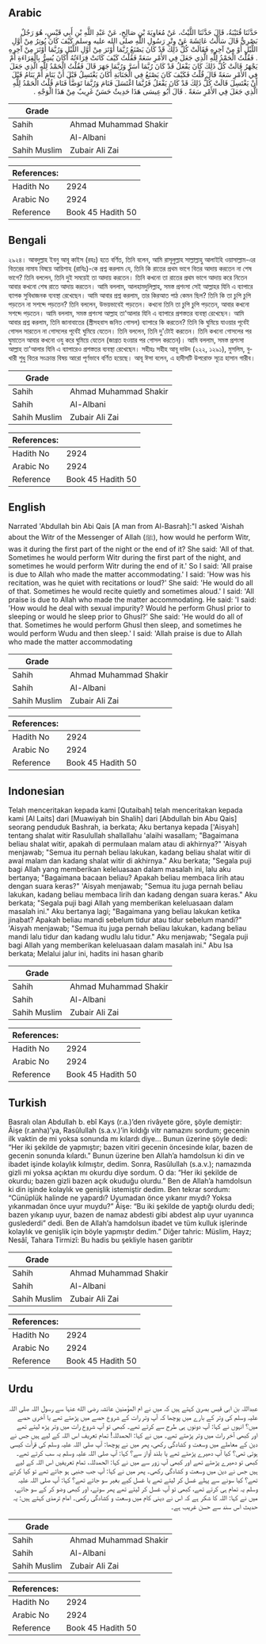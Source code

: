 ## Arabic


<div dir="rtl" lang="ar" style={{fontSize:'larger',backgroundColor:'#f8f9fa',padding:20}}>
حَدَّثَنَا قُتَيْبَةُ، قَالَ حَدَّثَنَا اللَّيْثُ، عَنْ مُعَاوِيَةَ بْنِ صَالِحٍ، عَنْ عَبْدِ اللَّهِ بْنِ أَبِي قَيْسٍ، هُوَ رَجُلٌ بَصْرِيٌّ قَالَ سَأَلْتُ عَائِشَةَ عَنْ وِتْرِ رَسُولِ اللَّهِ صلى الله عليه وسلم كَيْفَ كَانَ يُوتِرُ مِنْ أَوَّلِ اللَّيْلِ أَوْ مِنْ آخِرِهِ فَقَالَتْ كُلُّ ذَلِكَ قَدْ كَانَ يَصْنَعُ رُبَّمَا أَوْتَرَ مِنْ أَوَّلِ اللَّيْلِ وَرُبَّمَا أَوْتَرَ مِنْ آخِرِهِ ‏.‏ فَقُلْتُ الْحَمْدُ لِلَّهِ الَّذِي جَعَلَ فِي الأَمْرِ سَعَةً فَقُلْتُ كَيْفَ كَانَتْ قِرَاءَتُهُ أَكَانَ يُسِرُّ بِالْقِرَاءَةِ أَمْ يَجْهَرُ قَالَتْ كُلُّ ذَلِكَ كَانَ يَفْعَلُ قَدْ كَانَ رُبَّمَا أَسَرَّ وَرُبَّمَا جَهَرَ قَالَ فَقُلْتُ الْحَمْدُ لِلَّهِ الَّذِي جَعَلَ فِي الأَمْرِ سَعَةً قَالَ قُلْتُ فَكَيْفَ كَانَ يَصْنَعُ فِي الْجَنَابَةِ أَكَانَ يَغْتَسِلُ قَبْلَ أَنْ يَنَامَ أَمْ يَنَامُ قَبْلَ أَنْ يَغْتَسِلَ قَالَتْ كُلُّ ذَلِكَ قَدْ كَانَ يَفْعَلُ فَرُبَّمَا اغْتَسَلَ فَنَامَ وَرُبَّمَا تَوَضَّأَ فَنَامَ قُلْتُ الْحَمْدُ لِلَّهِ الَّذِي جَعَلَ فِي الأَمْرِ سَعَةً ‏.‏ قَالَ أَبُو عِيسَى هَذَا حَدِيثٌ حَسَنٌ غَرِيبٌ مِنْ هَذَا الْوَجْهِ ‏.‏
</div>
<div style={{backgroundColor:'#f8f9fa',padding:20, marginBottom: 10}}><table> <thead> <tr> <th>Grade</th> <th></th> </tr> </thead> <tbody> <tr><td>Sahih</td><td>Ahmad Muhammad Shakir</td></tr><tr><td>Sahih</td><td>Al-Albani</td></tr><tr><td>Sahih Muslim</td><td>Zubair Ali Zai</td></tr></tbody></table><table> <thead> <tr> <th>References:</th> <th></th> </tr> </thead> <tbody><tr><td>Hadith No</td><td>2924</td></tr><tr><td>Arabic No</td><td>2924</td></tr><tr><td>Reference</td><td>Book 45 Hadith 50</td></tr></tbody></table></div>

## Bengali


<div dir="ltr" lang="bn" style={{fontSize:'larger',backgroundColor:'#f8f9fa',padding:20}}>
২৯২৪। আবদুল্লাহ ইবনু আবূ কাইস (রহঃ) হতে বর্ণিত, তিনি বলেন, আমি রাসূলুল্লাহ সাল্লাল্লাহু আলাইহি ওয়াসাল্লাম-এর বিতরের নামায বিষয়ে আয়িশাহ (রাযিঃ)-কে প্রশ্ন করলাম যে, তিনি কি রাতের প্রথম ভাগে বিতর আদায় করতেন না শেষ ভাগে? তিনি বললেন, তিনি দুই সময়েই তা আদায় করতেন। তিনি কখনো তা রাতের প্রথম ভাগে আদায় করে নিতেন আবার কখনো শেষ রাতে আদায় করতেন। আমি বললাম, আলহামদুলিল্লাহ, সমস্ত প্রশংসা সেই আল্লাহর যিনি এ ব্যাপারে ব্যাপক সুবিধাজনক ব্যবস্থা রেখেছেন। আমি আবার প্রশ্ন করলাম, তার কিরআত পাঠ কেমন ছিল? তিনি কি তা চুপি চুপি পড়তেন না সশব্দে পড়তেন? তিনি বললেন, উভয়ভাবেই পড়তেন। কখনো তিনি তা চুপি চুপি পড়তেন, আবার কখনো সশব্দে পড়তেন। আমি বললাম, সমস্ত প্রশংসা আল্লাহ তা'আলার যিনি এ ব্যাপারে প্রশস্ততর ব্যবস্থা রেখেছেন। আমি আবার প্রশ্ন করলাম, তিনি জানাবাতের (স্ত্রীসহবাস জনিত গোসল) ব্যাপারে কি করতেন? তিনি কি ঘুমিয়ে যাওয়ার পূর্বেই গোসল সারতেন না গোসলের পূর্বেই ঘুমিয়ে যেতেন। তিনি বললেন, তিনি দু'টোই করতেন। তিনি কখনো গোসলের পর ঘুমাতেন আবার কখনো ওযু করে ঘুমিয়ে যেতেন (জাগ্রত হওয়ার পর গোসল করতেন)। আমি বললাম, সমস্ত প্রশংসা আল্লাহ তা'আলার যিনি এ ব্যাপারেও প্রশস্ততর ব্যবস্থা রেখেছেন। সহীহঃ সহীহ আবূ দাউদ (২২২, ১২৯১), মুসলিম, বুখারী শুধু বিতর সংক্রান্ত বিষয় আরো পূর্ণভাবে বর্ণিত হয়েছে। আবূ ঈসা বলেন, এ হাদীসটি উপরোক্ত সূত্রে হাসান গারীব।
</div>
<div style={{backgroundColor:'#f8f9fa',padding:20, marginBottom: 10}}><table> <thead> <tr> <th>Grade</th> <th></th> </tr> </thead> <tbody> <tr><td>Sahih</td><td>Ahmad Muhammad Shakir</td></tr><tr><td>Sahih</td><td>Al-Albani</td></tr><tr><td>Sahih Muslim</td><td>Zubair Ali Zai</td></tr></tbody></table><table> <thead> <tr> <th>References:</th> <th></th> </tr> </thead> <tbody><tr><td>Hadith No</td><td>2924</td></tr><tr><td>Arabic No</td><td>2924</td></tr><tr><td>Reference</td><td>Book 45 Hadith 50</td></tr></tbody></table></div>

## English


<div dir="ltr" lang="en" style={{fontSize:'larger',backgroundColor:'#f8f9fa',padding:20}}>
Narrated 'Abdullah bin Abi Qais [A man from Al-Basrah]:"I asked 'Aishah about the Witr of the Messenger of Allah (ﷺ), how would he perform Witr, was it during the first part of the night or the end of it? She said: 'All of that. Sometimes he would perform Witr during the first part of the night, and sometimes he would perform Witr during the end of it.' So I said: 'All praise is due to Allah who made the matter accommodating.' I said: 'How was his recitation, was he quiet with recitations or loud?' She said: 'He would do all of that. Sometimes he would recite quietly and sometimes aloud.' I said: 'All praise is due to Allah who made the matter accommodating. He said: 'I said: 'How would he deal with sexual impurity? Would he perform Ghusl prior to sleeping or would he sleep prior to Ghusl?' She said: 'He would do all of that. Sometimes he would perform Ghusl then sleep, and sometimes he would perform Wudu and then sleep.' I said: 'Allah praise is due to Allah who made the matter accommodating
</div>
<div style={{backgroundColor:'#f8f9fa',padding:20, marginBottom: 10}}><table> <thead> <tr> <th>Grade</th> <th></th> </tr> </thead> <tbody> <tr><td>Sahih</td><td>Ahmad Muhammad Shakir</td></tr><tr><td>Sahih</td><td>Al-Albani</td></tr><tr><td>Sahih Muslim</td><td>Zubair Ali Zai</td></tr></tbody></table><table> <thead> <tr> <th>References:</th> <th></th> </tr> </thead> <tbody><tr><td>Hadith No</td><td>2924</td></tr><tr><td>Arabic No</td><td>2924</td></tr><tr><td>Reference</td><td>Book 45 Hadith 50</td></tr></tbody></table></div>

## Indonesian


<div dir="ltr" lang="id" style={{fontSize:'larger',backgroundColor:'#f8f9fa',padding:20}}>
Telah menceritakan kepada kami [Qutaibah] telah menceritakan kepada kami [Al Laits] dari [Muawiyah bin Shalih] dari [Abdullah bin Abu Qais] seorang penduduk Bashrah, ia berkata; Aku bertanya kepada ['Aisyah] tentang shalat witir Rasulullah shallallahu 'alaihi wasallam; "Bagaimana beliau shalat witir, apakah di permulaan malam atau di akhirnya?" 'Aisyah menjawab; "Semua itu pernah beliau lakukan, kadang beliau shalat witir di awal malam dan kadang shalat witir di akhirnya." Aku berkata; "Segala puji bagi Allah yang memberikan keleluasaan dalam masalah ini, lalu aku bertanya; "Bagaimana bacaan beliau? Apakah beliau membaca lirih atau dengan suara keras?" 'Aisyah menjawab; "Semua itu juga pernah beliau lakukan, kadang beliau membaca lirih dan kadang dengan suara keras." Aku berkata; "Segala puji bagi Allah yang memberikan keleluasaan dalam masalah ini." Aku bertanya lagi; "Bagaimana yang beliau lakukan ketika jinabat? Apakah beliau mandi sebelum tidur atau tidur sebelum mandi?" 'Aisyah menjawab; "Semua itu juga pernah beliau lakukan, kadang beliau mandi lalu tidur dan kadang wudlu lalu tidur." Aku menjawab; "Segala puji bagi Allah yang memberikan keleluasaan dalam masalah ini." Abu Isa berkata; Melalui jalur ini, hadits ini hasan gharib
</div>
<div style={{backgroundColor:'#f8f9fa',padding:20, marginBottom: 10}}><table> <thead> <tr> <th>Grade</th> <th></th> </tr> </thead> <tbody> <tr><td>Sahih</td><td>Ahmad Muhammad Shakir</td></tr><tr><td>Sahih</td><td>Al-Albani</td></tr><tr><td>Sahih Muslim</td><td>Zubair Ali Zai</td></tr></tbody></table><table> <thead> <tr> <th>References:</th> <th></th> </tr> </thead> <tbody><tr><td>Hadith No</td><td>2924</td></tr><tr><td>Arabic No</td><td>2924</td></tr><tr><td>Reference</td><td>Book 45 Hadith 50</td></tr></tbody></table></div>

## Turkish


<div dir="ltr" lang="tr" style={{fontSize:'larger',backgroundColor:'#f8f9fa',padding:20}}>
Basralı olan Abdullah b. ebî Kays (r.a.)’den rivâyete göre, şöyle demiştir: Âişe (r.anha)’ya, Rasûlullah (s.a.v.)’in kıldığı vitr namazını sordum; gecenin ilk vaktin de mi yoksa sonunda mı kılardı diye... Bunun üzerine şöyle dedi: “Her iki şekilde de yapmıştır; bazen vitiri gecenin öncesinde kılar, bazen de gecenin sonunda kılardı.” Bunun üzerine ben Allah’a hamdolsun ki din ve ibadet işinde kolaylık kılmıştır, dedim. Sonra, Rasûlullah (s.a.v.); namazında gizli mi yoksa açıktan mı okurdu diye sordum. O da: “Her iki şekilde de okurdu; bazen gizli bazen açık okuduğu olurdu.” Ben de Allah’a hamdolsun ki din işinde kolaylık ve genişlik istemiştir dedim. Ben tekrar sordum: “Cünüplük halinde ne yapardı? Uyumadan önce yıkanır mıydı? Yoksa yıkanmadan önce uyur muydu?” Âişe: “Bu iki şekilde de yaptığı olurdu dedi; bazen yıkanıp uyur, bazen de namaz abdesti gibi abdest alıp uyur uyanınca guslederdi” dedi. Ben de Allah’a hamdolsun ibadet ve tüm kulluk işlerinde kolaylık ve genişlik için böyle yapmıştır dedim.” Diğer tahric: Müslim, Hayz; Nesâî, Tahara Tirmizî: Bu hadis bu şekliyle hasen garibtir
</div>
<div style={{backgroundColor:'#f8f9fa',padding:20, marginBottom: 10}}><table> <thead> <tr> <th>Grade</th> <th></th> </tr> </thead> <tbody> <tr><td>Sahih</td><td>Ahmad Muhammad Shakir</td></tr><tr><td>Sahih</td><td>Al-Albani</td></tr><tr><td>Sahih Muslim</td><td>Zubair Ali Zai</td></tr></tbody></table><table> <thead> <tr> <th>References:</th> <th></th> </tr> </thead> <tbody><tr><td>Hadith No</td><td>2924</td></tr><tr><td>Arabic No</td><td>2924</td></tr><tr><td>Reference</td><td>Book 45 Hadith 50</td></tr></tbody></table></div>

## Urdu


<div dir="rtl" lang="ur" style={{fontSize:'larger',backgroundColor:'#f8f9fa',padding:20}}>
عبداللہ بن ابی قیس بصریٰ کہتے ہیں کہ میں نے ام المؤمنین عائشہ رضی الله عنہا سے رسول اللہ صلی اللہ علیہ وسلم کی وتر کے بارے میں پوچھا کہ آپ وتر رات کے شروع حصے میں پڑھتے تھے یا آخری حصے میں؟ انہوں نے کہا: آپ دونوں ہی طرح سے کرتے تھے۔ کبھی تو آپ شروع رات میں وتر پڑھ لیتے تھے اور کبھی آخر رات میں وتر پڑھتے تھے۔ میں نے کہا: الحمدللہ! تمام تعریف اس اللہ کے لیے ہیں جس نے دین کے معاملے میں وسعت و کشادگی رکھی، پھر میں نے پوچھا: آپ صلی اللہ علیہ وسلم کی قرأت کیسی ہوتی تھی؟ کیا آپ دھیرے پڑھتے تھے یا بلند آواز سے؟ کہا: آپ صلی اللہ علیہ وسلم یہ سب کرتے تھے۔ کبھی تو دھیرے پڑھتے تھے اور کبھی آپ زور سے میں نے کہا: الحمدللہ، تمام تعریفیں اس اللہ کے لیے ہیں جس نے دین میں وسعت و کشادگی رکھی۔ پھر میں نے کہا: آپ جب جنبی ہو جاتے تھے تو کیا کرتے تھے؟ کیا سونے سے پہلے غسل کر لیتے تھے یا غسل کیے بغیر سو جاتے تھے؟ کہا: آپ صلی اللہ علیہ وسلم یہ تمام ہی کرتے تھے، کبھی تو آپ غسل کر لیتے تھے پھر سوتے، اور کبھی وضو کر کے سو جاتے، میں نے کہا: اللہ کا شکر ہے کہ اس نے دینی کام میں وسعت و کشادگی رکھی۔ امام ترمذی کہتے ہیں: یہ حدیث اس سند سے حسن غریب ہے۔
</div>
<div style={{backgroundColor:'#f8f9fa',padding:20, marginBottom: 10}}><table> <thead> <tr> <th>Grade</th> <th></th> </tr> </thead> <tbody> <tr><td>Sahih</td><td>Ahmad Muhammad Shakir</td></tr><tr><td>Sahih</td><td>Al-Albani</td></tr><tr><td>Sahih Muslim</td><td>Zubair Ali Zai</td></tr></tbody></table><table> <thead> <tr> <th>References:</th> <th></th> </tr> </thead> <tbody><tr><td>Hadith No</td><td>2924</td></tr><tr><td>Arabic No</td><td>2924</td></tr><tr><td>Reference</td><td>Book 45 Hadith 50</td></tr></tbody></table></div>